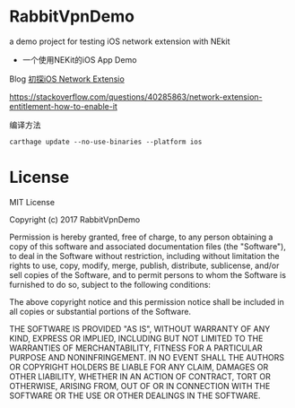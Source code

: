 # RabbitVpnDemo
a demo project for testing iOS network extension with NEkit
- 一个使用NEKit的iOS App Demo

Blog [初探iOS Network Extensio](http://www.jianshu.com/p/5ed93a8a1449)

https://stackoverflow.com/questions/40285863/network-extension-entitlement-how-to-enable-it

编译方法 
```
carthage update --no-use-binaries --platform ios
```

# License
MIT License

Copyright (c) 2017 RabbitVpnDemo

Permission is hereby granted, free of charge, to any person obtaining a copy
of this software and associated documentation files (the "Software"), to deal
in the Software without restriction, including without limitation the rights
to use, copy, modify, merge, publish, distribute, sublicense, and/or sell
copies of the Software, and to permit persons to whom the Software is
furnished to do so, subject to the following conditions:

The above copyright notice and this permission notice shall be included in all
copies or substantial portions of the Software.

THE SOFTWARE IS PROVIDED "AS IS", WITHOUT WARRANTY OF ANY KIND, EXPRESS OR
IMPLIED, INCLUDING BUT NOT LIMITED TO THE WARRANTIES OF MERCHANTABILITY,
FITNESS FOR A PARTICULAR PURPOSE AND NONINFRINGEMENT. IN NO EVENT SHALL THE
AUTHORS OR COPYRIGHT HOLDERS BE LIABLE FOR ANY CLAIM, DAMAGES OR OTHER
LIABILITY, WHETHER IN AN ACTION OF CONTRACT, TORT OR OTHERWISE, ARISING FROM,
OUT OF OR IN CONNECTION WITH THE SOFTWARE OR THE USE OR OTHER DEALINGS IN THE
SOFTWARE.
